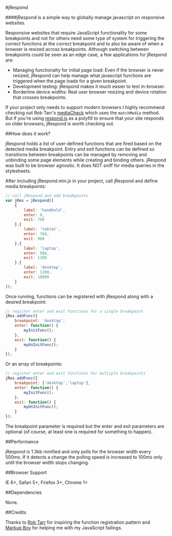 #jRespond

####jRespond is a simple way to globally manage javascript on responsive websites.

Responsive websites that require JavaScript functionality for some breakpoints and not for others need some type of system for triggering the correct funcitons at the correct breakpoint and to also be aware of when a browser is resized across breakpoints. Although switching between breakpoints could be seen as an edge case, a few applications for jRespond are:

* Managing functionalty for initial page load: Even if the browser is never resized, jRespond can help manage what javascript functions are triggered when the page loads for a given breakpoint.
* Development testing: jRespond makes it much easier to test in-browser.
* Borderline device widths: Real user browser resizing and device rotation that crosses breakpoints.

If your project only needs to support modern browsers I highly recommend checking out Rob Tarr's <a href="https://github.com/sparkbox/mediaCheck">mediaCheck</a> which uses the <code>matchMedia</code> method. But if you're using <a href="https://github.com/scottjehl/Respond">respond.js</a> as a polyfill to ensure that your site responds on older browsers, jRespond is worth checking out.

##How does it work?

jRespond holds a list of user-defined functions that are fired based on the detected media breakpoint. Entry and exit functions can be defined so transitions between breakpoints can be managed by removing and unbinding some page elements while creating and binding others. jRespond was built to be browser agnostic. It does NOT sniff for media queries in the stylesheets.

After including jRespond.min.js in your project, call jRespond and define media breakpoints:

``` javascript
// call jRespond and add breakpoints
var jRes = jRespond([
	{
		label: 'handheld',
		enter: 0,
		exit: 768
	},{
		label: 'tablet',
		enter: 768,
		exit: 980
	},{
		label: 'laptop',
		enter: 980,
		exit: 1200
	},{
		label: 'desktop',
		enter: 1200,
		exit: 10000
	}
]);
```

Once running, functions can be registered with jRespond along with a desired breakpoint:

``` javascript
// register enter and exit functions for a single breakpoint
jRes.addFunc({
	breakpoint: 'desktop',
	enter: function() {
		myInitFunc();
	},
	exit: function() {
		myUnInitFunc();
	}
});
```

Or an array of breakpoints:

``` javascript
// register enter and exit functions for multiple breakpoints
jRes.addFunc({
	breakpoint: ['desktop','laptop'],
	enter: function() {
		myInitFunc();
	},
	exit: function() {
		myUnInitFunc();
	}
});
```

The breakpoint parameter is required but the enter and exit parameters are optional (of course, at least one is required for something to happen).

##Performance

jRespond is 1.3kb minified and only polls for the browser width every 500ms. If it detects a change the polling speed is increased to 100ms only until the browser width stops changing.

##Browser Support

IE 6+, Safari 5+, Firefox 3+, Chrome 1+

##Dependencies

None.

##Credits

Thanks to <a href="http://seesparkbox.com/foundry/author/rob_tarr">Rob Tarr</a> for inspiring the function registration pattern and <a href="http://markupboy.com/">Markup Boy</a> for helping me with my JavaScript failings.